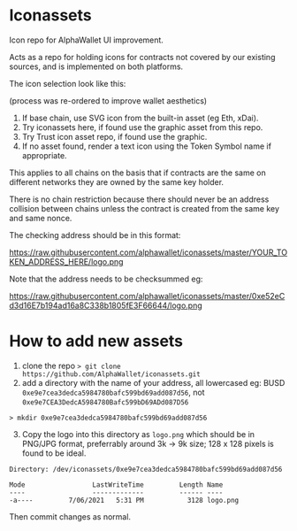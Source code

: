 # Iconassets
Icon repo for AlphaWallet UI improvement.

Acts as a repo for holding icons for contracts not covered by our existing sources, and is implemented on both platforms.

The icon selection look like this:

(process was re-ordered to improve wallet aesthetics)

1. If base chain, use SVG icon from the built-in asset (eg Eth, xDai).
2. Try iconassets here, if found use the graphic asset from this repo.
3. Try Trust icon asset repo, if found use the graphic.
4. If no asset found, render a text icon using the Token Symbol name if appropriate.

This applies to all chains on the basis that if contracts are the same on different networks they are owned by the same key holder.

There is no chain restriction because there should never be an address collision between chains unless the contract is created from the same key and same nonce.

The checking address should be in this format:

https://raw.githubusercontent.com/alphawallet/iconassets/master/YOUR_TOKEN_ADDRESS_HERE/logo.png

Note that the address needs to be checksummed eg:

https://raw.githubusercontent.com/alphawallet/iconassets/master/0xe52eCd3d16E7b194ad16a8C338b1805fE3F66644/logo.png


# How to add new assets

1. clone the repo ```> git clone https://github.com/AlphaWallet/iconassets.git```
2. add a directory with the name of your address, all lowercased eg: BUSD `0xe9e7cea3dedca5984780bafc599bd69add087d56`, not `0xe9e7CEA3DedcA5984780Bafc599bD69ADd087D56`

```
> mkdir 0xe9e7cea3dedca5984780bafc599bd69add087d56
```

3. Copy the logo into this directory as ```logo.png``` which should be in PNG/JPG format, preferrably around 3k -> 9k size; 128 x 128 pixels is found to be ideal.
```
Directory: /dev/iconassets/0xe9e7cea3dedca5984780bafc599bd69add087d56

Mode                 LastWriteTime         Length Name
----                 -------------         ------ ----
-a----         7/06/2021   5:31 PM           3128 logo.png
```

Then commit changes as normal.
